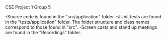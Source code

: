 CSE Project 1 Group 5

-Source code is found in the "src/application" folder.
-JUnit tests are found in the "tests/application" folder. The folder structure and class names correspond to those found in "src".
-Screen casts and stand up meetings are found in the "Recordings" folder.
